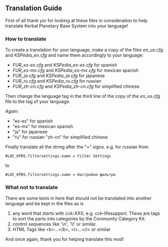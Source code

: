 ## Translation Guide

First of all thank yor for looking at these files in consideration to help translate Kerbal Planetary Base System into your language!

### How to translate
To create a translation for your language, make a copy of the files *en_us.cfg* and *KSPedia_en.cfg* and name 
them accordingly to your language:
* *FUR_es-es.cfg* and *KSPedia_es-es.cfg* for spanish
* *FUR_es-mx.cfg* and *KSPedia_es-mx.cfg* for mexican spanish
* *FUR_ja.cfg* and *KSPedia_ja.cfg* for japanese
* *FUR_ru.cfg* and *KSPedia_ru.cfg* for russian
* *FUR_zh-cn.cfg* and *KSPedia_zh-cn.cfg* for simplified chinese

Then change the language tag in the third line of the copy of the *en_us.cfg* file to the tag of your language.

*Again:*
* "es-es" for spanish
* "es-mx" for mexican spanish
* "ja" for japanese
* "ru" for russian
 "zh-cn" for simplified chinese

Finally translate all the string after the "=" signs.
e.g. for russian from 
    
    #LOC_KPBS.filtersettings.name = Filter Settings
    
to

    #LOC_KPBS.filtersettings.name = Настройки фильтра

### What not to translate
There are some texts in here that should not be translated into another language and be kept in the files as is
1. any word that starts with cck-XXX, e.g. cck-lifesupport. These are tags to sort the parts into categories by the Community Category Kit.
2. control sequences like '\n', '\t' or similar.
3. HTML Tags like &lt;b&gt;...&lt;/b&gt;, &lt;i&gt;...&lt;/i&gt; or similar  

And once again, thank you for helping translate this mod!
